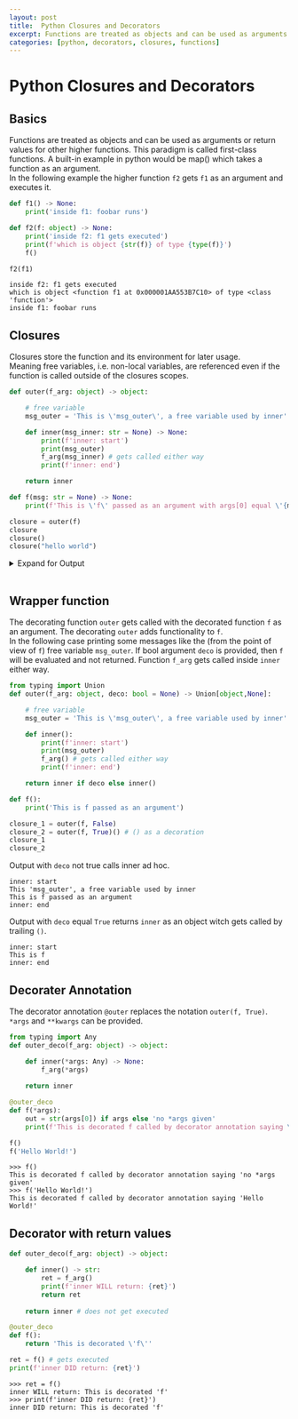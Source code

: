 ```yaml
---
layout: post
title:  Python Closures and Decorators
excerpt: Functions are treated as objects and can be used as arguments or return values for other higher functions. This paradigm is called first-class functions. A built-in example in python would be map() which takes a function as an argument.
categories: [python, decorators, closures, functions]
---
```


# Python Closures and Decorators

## Basics

Functions are treated as objects and can be used as arguments or return values for other higher functions. This paradigm is called first-class functions. A built-in example in python would be map() which takes a function as an argument.  
In the following example the higher function `f2` gets `f1` as an argument and executes it.

```python
def f1() -> None:
    print('inside f1: foobar runs')

def f2(f: object) -> None:
    print('inside f2: f1 gets executed')
    print(f'which is object {str(f)} of type {type(f)}')
    f()

f2(f1)
```

```
inside f2: f1 gets executed
which is object <function f1 at 0x000001AA553B7C10> of type <class 'function'>
inside f1: foobar runs
```

## Closures

Closures store the function and its environment for later usage.  
Meaning free variables, i.e. non-local variables, are referenced even if the function is called outside of the closures scopes.

```python
def outer(f_arg: object) -> object:

    # free variable
    msg_outer = 'This is \'msg_outer\', a free variable used by inner'

    def inner(msg_inner: str = None) -> None:
        print(f'inner: start')
        print(msg_outer)
        f_arg(msg_inner) # gets called either way
        print(f'inner: end')

    return inner

def f(msg: str = None) -> None:
    print(f'This is \'f\' passed as an argument with args[0] equal \'{msg}\'')

closure = outer(f)
closure
closure()
closure("hello world")
```

<details>
<summary>Expand for Output</summary>
<p><pre>
&gt;&gt;&gt; closure
&lt;function outer.&lt;locals&gt;.inner at 0x000002344DAF6B80&gt;
&gt;&gt;&gt; closure()
This is 'msg_outer', a free variable used by inner
This is f passed as an argument with args[0] equal 'None'
inner: end
&gt;&gt;&gt; closure("hello world")
inner: start
This is 'msg_outer', a free variable used by inner
This is 'f' passed as an argument with args[0] equal 'hello world'
inner: end
</pre></p>
</details>
<div>&nbsp;</div>

## Wrapper function

The decorating function `outer` gets called with the decorated function `f` as an argument. The decorating `outer` adds functionality to `f`.  
In the following case printing some messages like the (from the point of view of `f`) free variable `msg_outer`. If bool argument `deco` is provided, then `f` will be evaluated and not returned. Function `f_arg` gets called inside `inner` either way.

```python
from typing import Union
def outer(f_arg: object, deco: bool = None) -> Union[object,None]:

    # free variable
    msg_outer = 'This is \'msg_outer\', a free variable used by inner'

    def inner():
        print(f'inner: start')
        print(msg_outer)
        f_arg() # gets called either way
        print(f'inner: end')

    return inner if deco else inner()

def f():
    print('This is f passed as an argument')

closure_1 = outer(f, False)
closure_2 = outer(f, True)() # () as a decoration
closure_1
closure_2
```

Output with `deco` not true calls inner ad hoc.

```
inner: start
This 'msg_outer', a free variable used by inner
This is f passed as an argument
inner: end
```

Output with `deco` equal `True` returns `inner` as an object witch gets called by trailing `()`.

```
inner: start
This is f
inner: end
```

## Decorater Annotation

The decorator annotation `@outer` replaces the notation `outer(f, True)`.  
`*args` and `**kwargs` can be provided.

```python
from typing import Any
def outer_deco(f_arg: object) -> object:

    def inner(*args: Any) -> None:
        f_arg(*args)
    
    return inner

@outer_deco
def f(*args):
    out = str(args[0]) if args else 'no *args given'
    print(f'This is decorated f called by decorator annotation saying \'{out}\'')

f()
f('Hello World!')
```

```
>>> f()
This is decorated f called by decorator annotation saying 'no *args given'
>>> f('Hello World!')
This is decorated f called by decorator annotation saying 'Hello World!'
```

## Decorator with return values

```python
def outer_deco(f_arg: object) -> object:

    def inner() -> str:
        ret = f_arg()
        print(f'inner WILL return: {ret}')
        return ret
    
    return inner # does not get executed

@outer_deco
def f():
    return 'This is decorated \'f\''

ret = f() # gets executed
print(f'inner DID return: {ret}')
```

```
>>> ret = f()
inner WILL return: This is decorated 'f'
>>> print(f'inner DID return: {ret}')
inner DID return: This is decorated 'f'
```